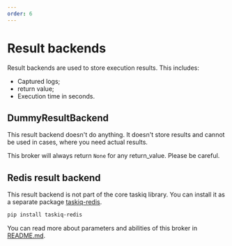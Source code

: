 ```yaml
---
order: 6
---
```


# Result backends

Result backends are used to store execution results.
This includes:
* Captured logs;
* return value;
* Execution time in seconds.


## DummyResultBackend

This result backend doesn't do anything. It doesn't store results and cannot be used in cases,
where you need actual results.

This broker will always return `None` for any return_value. Please be careful.


## Redis result backend

This result backend is not part of the core taskiq library. You can install it as a separate package [taskiq-redis](https://pypi.org/project/taskiq-redis/).

```bash
pip install taskiq-redis
```

You can read more about parameters and abilities of this broker in [README.md](https://github.com/taskiq-python/taskiq-redis).
